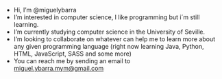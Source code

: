 - Hi, I’m @miguelybarra
- I’m interested in computer science, I like programming but i´m still learning.
- I’m currently studying computer science in the University of Seville.
- I’m looking to collaborate on whatever can help me to learn more about any given programming language (right now learning Java, Python, HTML, JavaScript, SASS and some more)
- You can reach me by sending an email to miguel.ybarra.mym@gmail.com

<!---
miguelybarra/miguelybarra is a ✨ special ✨ repository because its `README.md` (this file) appears on your GitHub profile.
You can click the Preview link to take a look at your changes.
--->
